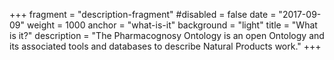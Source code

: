 +++
fragment = "description-fragment"
#disabled = false
date = "2017-09-09"
weight = 1000
anchor = "what-is-it"
background = "light"
title = "What is it?"
description = "The Pharmacognosy Ontology is an open Ontology and its associated tools and databases to describe Natural Products work."
+++ 

